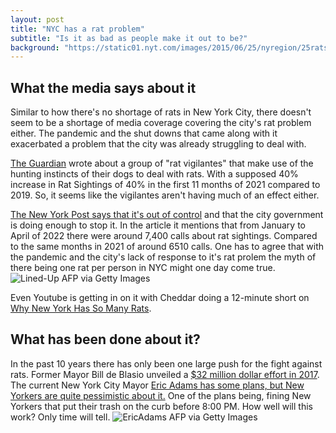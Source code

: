 ```yaml
---
layout: post
title: "NYC has a rat problem"
subtitle: "Is it as bad as people make it out to be?"
background: "https://static01.nyt.com/images/2015/06/25/nyregion/25rats-2/25rats-2-superJumbo-v3.jpg?quality=75&auto=webp/img/data_gathering/data-gathering-bg.png"
---
```


## What the media says about it

Similar to how there's no shortage of rats in New York City, there doesn't seem to be a shortage of media coverage covering the city's rat problem either. The pandemic and the shut downs that came along with it exacerbated a problem that the city was already struggling to deal with.

[The Guardian](https://www.theguardian.com/us-news/2021/dec/19/new-york-city-rat-problem-vigilantes-with-dogs) wrote about a group of "rat vigilantes" that make use of the hunting instincts of their dogs to deal with rats. With a supposed 40% increase in Rat Sightings of 40% in the first 11 months of 2021 compared to 2019. So, it seems like the vigilantes aren't having much of an effect either.

[The New York Post says that it's out of control](https://nypost.com/2022/06/01/nyc-has-a-major-rat-problem-and-its-not-doing-enough/) and that the city government is doing enough to stop it. In the article it mentions that from January to April of 2022 there were around 7,400 calls about rat sightings. Compared to the same months in 2021 of around 6510 calls. One has to agree that with the pandemic and the city's lack of response to it's rat prolem the myth of there being one rat per person in NYC might one day come true.
![Lined-Up](https://nypost.com/wp-content/uploads/sites/2/2022/06/nyc-rat-catching-dogs-02.jpg?quality=75&strip=all)
<span class="caption text-muted">AFP via Getty Images</span>

Even Youtube is getting in on it with Cheddar doing a 12-minute short on [Why New York Has So Many Rats](https://www.youtube.com/watch?v=6rNvxML07CU).

## What has been done about it?

In the past 10 years there has only been one large push for the fight against rats. Former Mayor Bill de Blasio unveiled a [$32 million dollar effort in 2017](https://www.theguardian.com/us-news/2021/dec/19/new-york-city-rat-problem-vigilantes-with-dogs). The current New York City Mayor [Eric Adams has some plans, but New Yorkers are quite pessimistic about it.](https://www.npr.org/2022/10/20/1130150756/new-york-rats-trash-rule-mayor-eric-adams) One of the plans being, fining New Yorkers that put their trash on the curb before 8:00 PM. How well will this work? Only time will tell.
![EricAdams](https://media.npr.org/assets/img/2022/10/20/gettyimages-1166069969-305a8061916beae21a150197674b703110a1eec2-s800-c85.webp)
<span class="caption text-muted">AFP via Getty Images</span>
